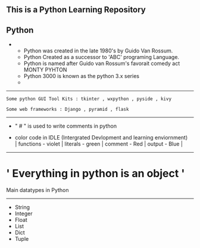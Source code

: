 This is a Python Learning Repository 
------------------------------------------
 Python
 -------
 -
    * Python was created in the late 1980's by Guido Van Rossum.
    * Python Created as a successor to 'ABC' programing Language.
    * Python is named after Guido van Rossum's favorait comedy act MONTY PYHTON
    * Python 3000 is known as the python 3.x series
    * 
-------------------------------------------------------------------------------
    
    Some python GUI Tool Kits : tkinter , wxpython , pyside , kivy

    Some web frameworks : Django , pyramid , flask
     
-------------------------------------------------------------------------------

 * " # " is used to write comments in python

 * color code in IDLE (Intergrated Devlopment and learning enviornment)  
    | functions - violet | literals - green | comment - Red | output - Blue |  

-------------------------------------------------------------------------------

 # ' Everything in python is an object '

Main datatypes in Python 
________________________

* String
* Integer
* Float
* List
* Dict
* Tuple







